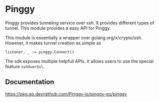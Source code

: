 # Pinggy

Pinggy provides tunneling service over ssh. It provides different types of tunnel. This module provides a easy API for Pinggy.

This module is essentially a wrapper over golang.org/x/crypto/ssh. However, it makes tunnel creation as simple as
```
listener, _ := pinggy.Connect()
```

The sdk exposes multiple helpfull APIs. It allows users to use the special feature `sshOverSsl`.


## Documentation

https://pkg.go.dev/github.com/Pinggy-io/pinggy-go/pinggy